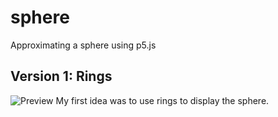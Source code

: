 # sphere
Approximating a sphere using p5.js

## Version 1: Rings
![Preview](rings/preview.gif)
My first idea was to use rings to display the sphere.
